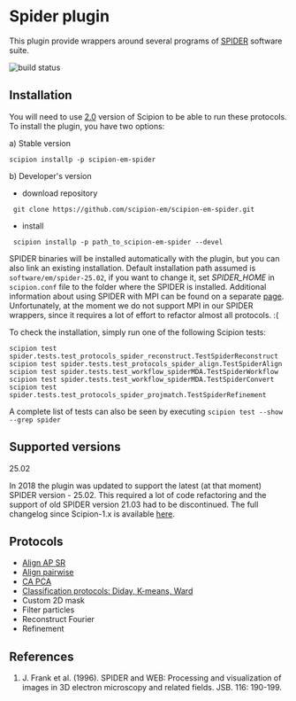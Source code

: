 # Spider plugin

This plugin provide wrappers around several programs of [SPIDER](https://spider.wadsworth.org/spider_doc/spider/docs/spider.html) software suite.

![build status](http://scipion-test.cnb.csic.es:9980/badges/spider_devel.svg "Build status")

## Installation

You will need to use [2.0](https://github.com/I2PC/scipion/releases/tag/v2.0) version of Scipion to be able to run these protocols. To install the plugin, you have two options:

   a) Stable version
   ```
   scipion installp -p scipion-em-spider
   ```
   b) Developer's version
   * download repository 
   ```
    git clone https://github.com/scipion-em/scipion-em-spider.git
   ```
   * install 
   ```
    scipion installp -p path_to_scipion-em-spider --devel
   ```
SPIDER binaries will be installed automatically with the plugin, but you can also link an existing installation. 
Default installation path assumed is `software/em/spider-25.02`, if you want to change it, set *SPIDER_HOME* in `scipion.conf` file to the folder where the SPIDER is installed. Additional information about using SPIDER with MPI can be found on a separate [page](How-to-Install-MPI). Unfortunately, at the moment we do not support MPI in our SPIDER wrappers, since it requires a lot of effort to refactor almost all protocols. :(

To check the installation, simply run one of the following Scipion tests:
```
scipion test spider.tests.test_protocols_spider_reconstruct.TestSpiderReconstruct
scipion test spider.tests.test_protocols_spider_align.TestSpiderAlign
scipion test spider.tests.test_workflow_spiderMDA.TestSpiderWorkflow
scipion test spider.tests.test_workflow_spiderMDA.TestSpiderConvert
scipion test spider.tests.test_protocols_spider_projmatch.TestSpiderRefinement
```
A complete list of tests can also be seen by executing `scipion test --show --grep spider`

## Supported versions

25.02

In 2018 the plugin was updated to support the latest (at that moment) SPIDER version - 25.02. This required a lot of code refactoring and the support of old SPIDER version 21.03 had to be discontinued. The full changelog since Scipion-1.x is available [here](https://github.com/scipion-em/scipion-em-spider/issues/1).

## Protocols

* [Align AP SR](SpiderProtAlignAPSR)
* [Align pairwise](SpiderProtAlignPairwise)
* [CA PCA](SpiderProtCAPCA)
* [Classification protocols: Diday, K-means, Ward](SpiderProtClassify)
* Custom 2D mask
* Filter particles
* Reconstruct Fourier
* Refinement

## References
1.  J. Frank et al. (1996). SPIDER and WEB: Processing and visualization of images in 3D electron microscopy and related fields. JSB. 116: 190-199.

